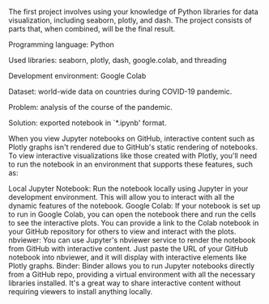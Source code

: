 The first project involves using your knowledge of Python libraries for data visualization, including seaborn, plotly, and dash. The project consists of parts that, when combined, will be the final result.

Programming language: Python

Used libraries: seaborn, plotly, dash, google.colab, and threading

Development environment: Google Colab

Dataset: world-wide data on countries during COVID-19 pandemic.

Problem: analysis of the course of the pandemic.

Solution: exported notebook in `*.ipynb' format.

When you view Jupyter notebooks on GitHub, interactive content such as Plotly graphs isn't rendered due to GitHub's static rendering of notebooks. To view interactive visualizations like those created with Plotly, you'll need to run the notebook in an environment that supports these features, such as:

Local Jupyter Notebook: Run the notebook locally using Jupyter in your development environment. This will allow you to interact with all the dynamic features of the notebook.
Google Colab: If your notebook is set up to run in Google Colab, you can open the notebook there and run the cells to see the interactive plots. You can provide a link to the Colab notebook in your GitHub repository for others to view and interact with the plots.
nbviewer: You can use Jupyter's nbviewer service to render the notebook from GitHub with interactive content. Just paste the URL of your GitHub notebook into nbviewer, and it will display with interactive elements like Plotly graphs.
Binder: Binder allows you to run Jupyter notebooks directly from a GitHub repo, providing a virtual environment with all the necessary libraries installed. It's a great way to share interactive content without requiring viewers to install anything locally.
